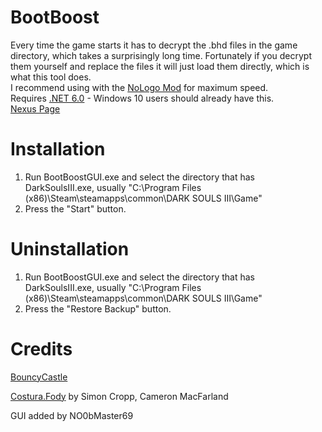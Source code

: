 # BootBoost

Every time the game starts it has to decrypt the .bhd files in the game directory, which takes a surprisingly long time. Fortunately if you decrypt them yourself and replace the files it will just load them directly, which is what this tool does.  
I recommend using with the [NoLogo Mod](https://github.com/bladecoding/DarkSouls3RemoveIntroScreens/releases/tag/v1.15b) for maximum speed.  
Requires [.NET 6.0](https://dotnet.microsoft.com/en-us/download/dotnet/thank-you/sdk-6.0.202-windows-x64-installer) - Windows 10 users should already have this.  
[Nexus Page](https://www.nexusmods.com/darksouls3/mods/303)  

# Installation
1. Run BootBoostGUI.exe and select the directory that has DarkSoulsIII.exe, usually "C:\Program Files (x86)\Steam\steamapps\common\DARK SOULS III\Game"
2. Press the "Start" button.

# Uninstallation
1. Run BootBoostGUI.exe and select the directory that has DarkSoulsIII.exe, usually "C:\Program Files (x86)\Steam\steamapps\common\DARK SOULS III\Game"
2. Press the "Restore Backup" button.

# Credits
[BouncyCastle](https://www.bouncycastle.org/csharp/)

[Costura.Fody](https://github.com/Fody/Costura) by Simon Cropp, Cameron MacFarland

GUI added by NO0bMaster69
